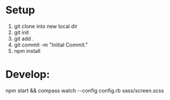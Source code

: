 # Setup

1. git clone into new local dir
2. git init
3. git add .
4. git commit -m "Initial Commit."
5. npm install

# Develop:

npm start && compass watch  --config config.rb sass/screen.scss
